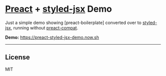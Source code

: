 # [Preact] + [styled-jsx] Demo

Just a simple demo showing [preact-boilerplate] converted over to [styled-jsx], running without [preact-compat].

**Demo:** https://preact-styled-jsx-demo.now.sh

---


## License

MIT


[Preact]: https://github.com/developit/preact
[preact-compat]: https://github.com/developit/preact-compat
[styled-jsx]: https://github.com/zeit/styled-jsx
